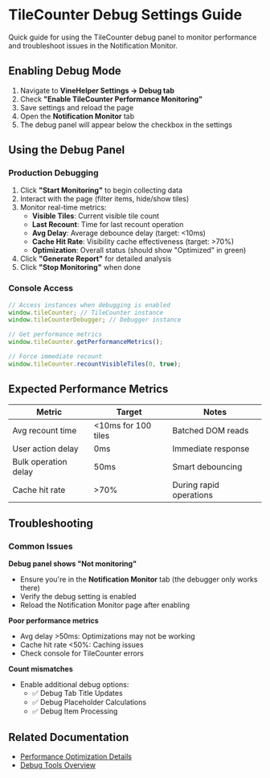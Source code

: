# TileCounter Debug Settings Guide

Quick guide for using the TileCounter debug panel to monitor performance and troubleshoot issues in the Notification Monitor.

## Enabling Debug Mode

1. Navigate to **VineHelper Settings → Debug tab**
2. Check **"Enable TileCounter Performance Monitoring"**
3. Save settings and reload the page
4. Open the **Notification Monitor** tab
5. The debug panel will appear below the checkbox in the settings

## Using the Debug Panel

### Production Debugging

1. Click **"Start Monitoring"** to begin collecting data
2. Interact with the page (filter items, hide/show tiles)
3. Monitor real-time metrics:
    - **Visible Tiles**: Current visible tile count
    - **Last Recount**: Time for last recount operation
    - **Avg Delay**: Average debounce delay (target: <10ms)
    - **Cache Hit Rate**: Visibility cache effectiveness (target: >70%)
    - **Optimization**: Overall status (should show "Optimized" in green)
4. Click **"Generate Report"** for detailed analysis
5. Click **"Stop Monitoring"** when done

### Console Access

```javascript
// Access instances when debugging is enabled
window.tileCounter; // TileCounter instance
window.tileCounterDebugger; // Debugger instance

// Get performance metrics
window.tileCounter.getPerformanceMetrics();

// Force immediate recount
window.tileCounter.recountVisibleTiles(0, true);
```

## Expected Performance Metrics

| Metric               | Target              | Notes                   |
| -------------------- | ------------------- | ----------------------- |
| Avg recount time     | <10ms for 100 tiles | Batched DOM reads       |
| User action delay    | 0ms                 | Immediate response      |
| Bulk operation delay | 50ms                | Smart debouncing        |
| Cache hit rate       | >70%                | During rapid operations |

## Troubleshooting

### Common Issues

**Debug panel shows "Not monitoring"**

- Ensure you're in the **Notification Monitor** tab (the debugger only works there)
- Verify the debug setting is enabled
- Reload the Notification Monitor page after enabling

**Poor performance metrics**

- Avg delay >50ms: Optimizations may not be working
- Cache hit rate <50%: Caching issues
- Check console for TileCounter errors

**Count mismatches**

- Enable additional debug options:
    - ✅ Debug Tab Title Updates
    - ✅ Debug Placeholder Calculations
    - ✅ Debug Item Processing

## Related Documentation

- [Performance Optimization Details](fixes/TILE_COUNTER_PERFORMANCE_OPTIMIZATION.md)
- [Debug Tools Overview](../scripts/notifications-monitor/debug/README.md)
